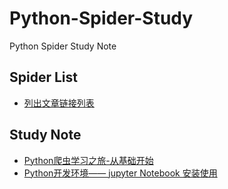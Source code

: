 # Python-Spider-Study
Python Spider Study Note

## Spider List
- [列出文章链接列表](./Simple/SpiderTest-Ns96-Archive.py)

## Study Note 
- [Python爬虫学习之旅-从基础开始](https://ns96.com/2018/01/09/python-spider-start/)
- [Python开发环境—— jupyter Notebook 安装使用 ](https://ns96.com/2018/01/14/python-notebook/)